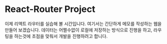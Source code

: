# React-Router Project

이제 리액트 라우터를 실습해 볼 시간입니다. 
여기서는 간단하게 메모를 작성하는 웹을 만들어 보겠습니다.
데이터는 어쩔수없이 로컬에 저장하는 방식으로 진행을 하고, 라우팅을 하는것에 초점을 맞춰서 개발을 진행하려고 합니다.


